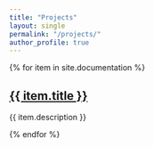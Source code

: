 ```yaml
---
title: "Projects"
layout: single
permalink: "/projects/"
author_profile: true
---
```


{% for item in site.documentation %}
  <h2><a href="{{ item.url }}">{{ item.title }}</a></h2>
  <p>{{ item.description }}</p>
{% endfor %}
